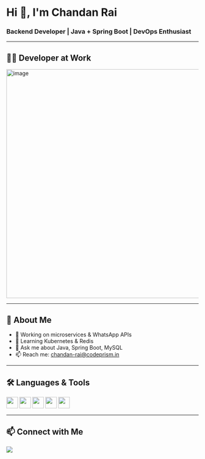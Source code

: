 <h1>Hi 👋, I'm Chandan Rai</h1>
<h3>Backend Developer | Java + Spring Boot | DevOps Enthusiast</h3>

---

## 👨‍💻 Developer at Work

<img width="800" height="600" alt="image" src="https://github.com/user-attachments/assets/c1fd27b3-7e8f-465b-bb71-b15f8f84b284" />


---

## 🚀 About Me

- 🔭 Working on microservices & WhatsApp APIs  
- 🌱 Learning Kubernetes & Redis  
- 💬 Ask me about Java, Spring Boot, MySQL  
- 📫 Reach me: chandan-rai@codeprism.in  

---

## 🛠️ Languages & Tools

<p align="left">
  <img src="https://cdn.jsdelivr.net/gh/devicons/devicon/icons/java/java-original.svg" width="30"/>
  <img src="https://cdn.jsdelivr.net/gh/devicons/devicon/icons/spring/spring-original.svg" width="30"/>
  <img src="https://cdn.jsdelivr.net/gh/devicons/devicon/icons/mysql/mysql-original.svg" width="30"/>
  <img src="https://cdn.jsdelivr.net/gh/devicons/devicon/icons/docker/docker-original.svg" width="30"/>
  <img src="https://cdn.jsdelivr.net/gh/devicons/devicon/icons/linux/linux-original.svg" width="30"/>
</p>

---

## 📫 Connect with Me

<a href="mailto:chandan-rai@codeprism.in">
  <img src="https://img.shields.io/badge/Gmail-chandan--rai@codeprism.in-D14836?style=flat&logo=gmail&logoColor=white" />
</a>
